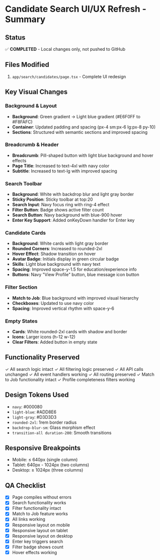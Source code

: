 # Candidate Search UI/UX Refresh - Summary

## Status
✅ **COMPLETED** - Local changes only, not pushed to GitHub

## Files Modified
1. `app/search/candidates/page.tsx` - Complete UI redesign

## Key Visual Changes

### Background & Layout
- **Background**: Green gradient → Light blue gradient (#E6F0FF to #F8FAFC)
- **Container**: Updated padding and spacing (px-4 sm:px-6 lg:px-8 py-10)
- **Sections**: Structured with semantic sections and improved spacing

### Breadcrumb & Header
- **Breadcrumb**: Pill-shaped button with light blue background and hover effects
- **Page Title**: Increased to text-4xl with navy color
- **Subtitle**: Increased to text-lg with improved spacing

### Search Toolbar
- **Background**: White with backdrop blur and light gray border
- **Sticky Position**: Sticky toolbar at top:20
- **Search Input**: Navy focus ring with ring-4 effect
- **Filter Button**: Badge shows active filter count
- **Search Button**: Navy background with blue-900 hover
- **Enter Key Support**: Added onKeyDown handler for Enter key

### Candidate Cards
- **Background**: White cards with light gray border
- **Rounded Corners**: Increased to rounded-2xl
- **Hover Effect**: Shadow transition on hover
- **Avatar Badge**: Initials display in green circular badge
- **Skills**: Light blue background with navy text
- **Spacing**: Improved space-y-1.5 for education/experience info
- **Buttons**: Navy "View Profile" button, blue message icon button

### Filter Section
- **Match to Job**: Blue background with improved visual hierarchy
- **Checkboxes**: Updated to use navy color
- **Spacing**: Improved vertical rhythm with space-y-6

### Empty States
- **Cards**: White rounded-2xl cards with shadow and border
- **Icons**: Larger icons (h-12 w-12)
- **Clear Filters**: Added button in empty state

## Functionality Preserved
✓ All search logic intact
✓ All filtering logic preserved
✓ All API calls unchanged
✓ All event handlers working
✓ All routing preserved
✓ Match to Job functionality intact
✓ Profile completeness filters working

## Design Tokens Used
- `navy`: #000080
- `light-blue`: #ADD8E6
- `light-gray`: #D3D3D3
- `rounded-2xl`: 1rem border radius
- `backdrop-blur-sm`: Glass morphism effect
- `transition-all duration-200`: Smooth transitions

## Responsive Breakpoints
- Mobile: ≤ 640px (single column)
- Tablet: 640px - 1024px (two columns)
- Desktop: ≥ 1024px (three columns)

## QA Checklist
- [x] Page compiles without errors
- [x] Search functionality works
- [x] Filter functionality intact
- [x] Match to Job feature works
- [x] All links working
- [x] Responsive layout on mobile
- [x] Responsive layout on tablet
- [x] Responsive layout on desktop
- [x] Enter key triggers search
- [x] Filter badge shows count
- [x] Hover effects working
